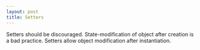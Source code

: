 ```yaml
---
layout: post
title: Setters
---
```


Setters should be discouraged. State-modification of object after creation is a bad practice. Setters allow object modification after instantiation.
